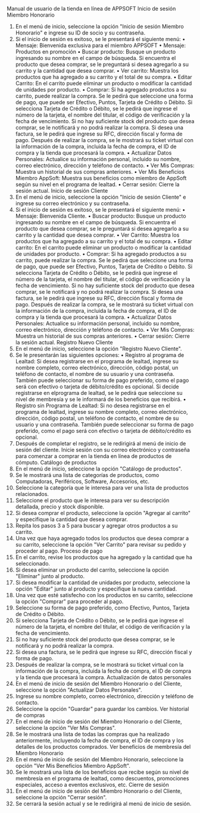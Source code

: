 Manual de usuario de la tienda en línea de APPSOFT
Inicio de sesión Miembro Honorario
1.	En el menú de inicio, seleccione la opción "Inicio de sesión Miembro Honorario" e ingrese su ID de socio y su contraseña.
2.	Si el inicio de sesión es exitoso, se le presentará el siguiente menú:
•	Mensaje: Bienvenida exclusiva para el miembro APPSOFT
•	Mensaje: Productos en promoción
•	Buscar producto: Busque un producto ingresando su nombre en el campo de búsqueda. Si encuentra el producto que desea comprar, se le preguntará si desea agregarlo a su carrito y la cantidad que desea comprar.
•	Ver carrito: Muestra los productos que ha agregado a su carrito y el total de su compra.
•	Editar Carrito: En el carrito puede eliminar un producto o modificar la cantidad de unidades por producto.
•	Comprar: Si ha agregado productos a su carrito, puede realizar la compra. Se le pedirá que seleccione una forma de pago, que puede ser Efectivo, Puntos, Tarjeta de Crédito o Débito. Si selecciona Tarjeta de Crédito o Débito, se le pedirá que ingrese el número de la tarjeta, el nombre del titular, el código de verificación y la fecha de vencimiento. Si no hay suficiente stock del producto que desea comprar, se le notificará y no podrá realizar la compra. Si desea una factura, se le pedirá que ingrese su RFC, dirección fiscal y forma de pago. Después de realizar la compra, se le mostrará su ticket virtual con la información de la compra, incluida la fecha de compra, el ID de compra y la tienda que procesará la compra.
•	Actualizar Datos Personales: Actualice su información personal, incluido su nombre, correo electrónico, dirección y teléfono de contacto.
•	Ver Mis Compras: Muestra un historial de sus compras anteriores.
•	Ver Mis Beneficios Miembro AppSoft: Muestra sus beneficios como miembro de AppSoft según su nivel en el programa de lealtad.
•	Cerrar sesión: Cierre la sesión actual.
Inicio de sesión Cliente
1.	En el menú de inicio, seleccione la opción "Inicio de sesión Cliente" e ingrese su correo electrónico y su contraseña.
2.	Si el inicio de sesión es exitoso, se le presentará el siguiente menú:
•	Mensaje: Bienvenida Cliente.
•	Buscar producto: Busque un producto ingresando su nombre en el campo de búsqueda. Si encuentra el producto que desea comprar, se le preguntará si desea agregarlo a su carrito y la cantidad que desea comprar.
•	Ver Carrito: Muestra los productos que ha agregado a su carrito y el total de su compra.
•	Editar carrito: En el carrito puede eliminar un producto o modificar la cantidad de unidades por producto.
•	Comprar: Si ha agregado productos a su carrito, puede realizar la compra. Se le pedirá que seleccione una forma de pago, que puede ser Efectivo, Puntos, Tarjeta de Crédito o Débito. Si selecciona Tarjeta de Crédito o Débito, se le pedirá que ingrese el número de la tarjeta, el nombre del titular, el código de verificación y la fecha de vencimiento. Si no hay suficiente stock del producto que desea comprar, se le notificará y no podrá realizar la compra. Si desea una factura, se le pedirá que ingrese su RFC, dirección fiscal y forma de pago. Después de realizar la compra, se le mostrará su ticket virtual con la información de la compra, incluida la fecha de compra, el ID de compra y la tienda que procesará la compra.
•	Actualizar Datos Personales: Actualice su información personal, incluido su nombre, correo electrónico, dirección y teléfono de contacto.
•	Ver Mis Compras: Muestra un historial de sus compras anteriores.
•	Cerrar sesión: Cierre la sesión actual.
Registro Nuevo Cliente
1.	En el menú de inicio, seleccione la opción "Registro Nuevo Cliente".
2.	Se le presentarán las siguientes opciones:
•	Registro al programa de Lealtad: Si desea registrarse en el programa de lealtad, ingrese su nombre completo, correo electrónico, dirección, código postal, un teléfono de contacto, el nombre de su usuario y una contraseña. También puede seleccionar su forma de pago preferido, como el pago será con efectivo o tarjeta de débito/crédito es opcional. Si decide registrarse en elprograma de lealtad, se le pedirá que seleccione su nivel de membresía y se le informará de los beneficios que recibirá.
•	Registro sin Programa de Lealtad: Si no desea registrarse en el programa de lealtad, ingrese su nombre completo, correo electrónico, dirección, código postal, un teléfono de contacto, el nombre de su usuario y una contraseña. También puede seleccionar su forma de pago preferido, como el pago será con efectivo o tarjeta de débito/crédito es opcional.
3.	Después de completar el registro, se le redirigirá al menú de inicio de sesión del cliente. Inicie sesión con su correo electrónico y contraseña para comenzar a comprar en la tienda en línea de productos de cómputo.
Catálogo de productos
1.	En el menú de inicio, seleccione la opción "Catálogo de productos".
2.	Se le mostrará una lista de categorías de productos, como Computadoras, Periféricos, Software, Accesorios, etc.
3.	Seleccione la categoría que le interesa para ver una lista de productos relacionados.
4.	Seleccione el producto que le interesa para ver su descripción detallada, precio y stock disponible.
5.	Si desea comprar el producto, seleccione la opción "Agregar al carrito" y especifique la cantidad que desea comprar.
6.	Repita los pasos 3 a 5 para buscar y agregar otros productos a su carrito.
7.	Una vez que haya agregado todos los productos que desea comprar a su carrito, seleccione la opción "Ver Carrito" para revisar su pedido y proceder al pago.
Proceso de pago
1.	En el carrito, revise los productos que ha agregado y la cantidad que ha seleccionado.
2.	Si desea eliminar un producto del carrito, seleccione la opción "Eliminar" junto al producto.
3.	Si desea modificar la cantidad de unidades por producto, seleccione la opción "Editar" junto al producto y especifique la nueva cantidad.
4.	Una vez que esté satisfecho con los productos en su carrito, seleccione la opción "Comprar" para proceder al pago.
5.	Seleccione su forma de pago preferido, como Efectivo, Puntos, Tarjeta de Crédito o Débito.
6.	Si selecciona Tarjeta de Crédito o Débito, se le pedirá que ingrese el número de la tarjeta, el nombre del titular, el código de verificación y la fecha de vencimiento.
7.	Si no hay suficiente stock del producto que desea comprar, se le notificará y no podrá realizar la compra.
8.	Si desea una factura, se le pedirá que ingrese su RFC, dirección fiscal y forma de pago.
9.	Después de realizar la compra, se le mostrará su ticket virtual con la información de la compra, incluida la fecha de compra, el ID de compra y la tienda que procesará la compra.
Actualización de datos personales
1.	En el menú de inicio de sesión del Miembro Honorario o del Cliente, seleccione la opción "Actualizar Datos Personales".
2.	Ingrese su nombre completo, correo electrónico, dirección y teléfono de contacto.
3.	Seleccione la opción "Guardar" para guardar los cambios.
Ver historial de compras
1.	En el menú de inicio de sesión del Miembro Honorario o del Cliente, seleccione la opción "Ver Mis Compras".
2.	Se le mostrará una lista de todas las compras que ha realizado anteriormente, incluyendo la fecha de compra, el ID de compra y los detalles de los productos comprados.
Ver beneficios de membresía del Miembro Honorario
1.	En el menú de inicio de sesión del Miembro Honorario, seleccione la opción "Ver Mis Beneficios Miembro AppSoft".
2.	Se le mostrará una lista de los beneficios que recibe según su nivel de membresía en el programa de lealtad, como descuentos, promociones especiales, acceso a eventos exclusivos, etc.
Cierre de sesión
1.	En el menú de inicio de sesión del Miembro Honorario o del Cliente, seleccione la opción "Cerrar sesión".
2.	Se cerrará la sesión actual y se le redirigirá al menú de inicio de sesión.
